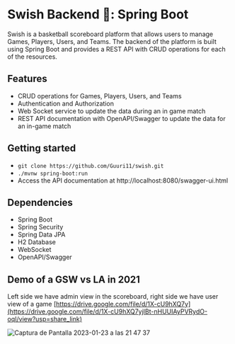# Swish Backend 🏀: Spring Boot

Swish is a basketball scoreboard platform that allows users to manage Games, Players, Users, and
Teams. The backend of the platform is built using Spring Boot and provides a REST API with CRUD
operations for each of the resources.

## Features

- CRUD operations for Games, Players, Users, and Teams
- Authentication and Authorization
- Web Socket service to update the data during an in game match
- REST API documentation with OpenAPI/Swagger to update the data for an in-game match

## Getting started

- ```git clone https://github.com/Guuri11/swish.git```
- ```./mvnw spring-boot:run```
- Access the API documentation at http://localhost:8080/swagger-ui.html

## Dependencies

- Spring Boot
- Spring Security
- Spring Data JPA
- H2 Database
- WebSocket
- OpenAPI/Swagger

## Demo of a GSW vs LA in 2021
Left side we have admin view in the scoreboard, right side we have user view of a game
[https://drive.google.com/file/d/1X-cU9hXQ7y](https://drive.google.com/file/d/1X-cU9hXQ7yjIBt-nHUUIAyPVRydO-oqI/view?usp=share_link)

![Captura de Pantalla 2023-01-23 a las 21 47 37](https://user-images.githubusercontent.com/48799796/214151422-2aee3846-112e-4861-99d9-03694bd8d0fc.png)
